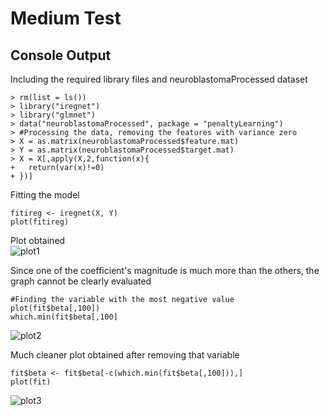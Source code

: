 # Medium Test
## Console Output
Including the required library files and neuroblastomaProcessed dataset
```
> rm(list = ls())
> library("iregnet")
> library("glmnet")
> data("neuroblastomaProcessed", package = "penaltyLearning")
> #Processing the data, removing the features with variance zero
> X = as.matrix(neuroblastomaProcessed$feature.mat)
> Y = as.matrix(neuroblastomaProcessed$target.mat)
> X = X[,apply(X,2,function(x){
+   return(var(x)!=0)
+ })]
```
Fitting the model
```
fitireg <- iregnet(X, Y)
plot(fitireg)
```
Plot obtained  
![plot1](https://github.com/theadityasam/iregtest/blob/master/Images/mediumtest1.png)  

Since one of the coefficient's magnitude is much more than the others, the graph cannot be clearly evaluated
```
#Finding the variable with the most negative value
plot(fit$beta[,100])
which.min(fit$beta[,100]
```
![plot2](https://github.com/theadityasam/iregtest/blob/master/Images/mediumtest2.png)

Much cleaner plot obtained after removing that variable
```
fit$beta <- fit$beta[-c(which.min(fit$beta[,100])),]
plot(fit)
```
![plot3](https://github.com/theadityasam/iregtest/blob/master/Images/mediumtest3.png)
